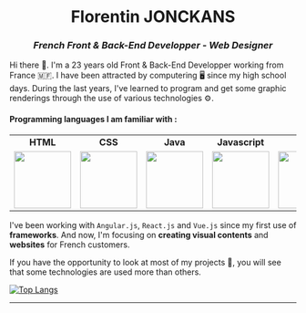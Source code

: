 <h1 align="center">Florentin JONCKANS</h1>
<h3 align="center"><i>French Front & Back-End Developper - Web Designer</i></h3>

Hi there :wave:. I'm a 23 years old Front & Back-End Developper working from France :st_martin:. I have been attracted by computering :desktop_computer: since my high school days. During the last years, I've learned to program and get some graphic renderings through the use of various technologies :gear:.

<h4>Programming languages I am familiar with :</h4>

<table align="center">
  <tr>
    <td align="center"><b>HTML</b></td>
    <td align="center"><b>CSS</b></td>
    <td align="center"><b>Java</b></td>
    <td align="center"><b>Javascript</b></td>
    <td align="center"><b>PHP</b></td>
    <td align="center"><b>Python</b></td>
  </tr>
  <tr>
    <td align="center"><img src="https://cdn-icons-png.flaticon.com/512/732/732212.png" width="100" height="100"> </td>
    <td align="center"><img src="https://cdn-icons-png.flaticon.com/512/732/732190.png" width="100" height="100"></td>
    <td align="center"><img src="https://cdn-icons-png.flaticon.com/512/5968/5968282.png" width="100" height="100"></td>
    <td align="center"><img src="https://cdn-icons-png.flaticon.com/512/5968/5968292.png" width="100" height="100"></td>
    <td align="center"><img src="https://cdn-icons-png.flaticon.com/512/5968/5968332.png" width="100" height="100"></td>
    <td align="center"><img src="https://cdn-icons-png.flaticon.com/512/5968/5968350.png" width="100" height="100"></td>
  </tr>
</table>




I've been working with `Angular.js`, `React.js` and `Vue.js` since my first use of **frameworks**. And now, I'm focusing on **creating visual contents** and **websites** for French customers.

If you have the opportunity to look at most of my projects :open_file_folder:, you will see that some technologies are used more than others.

[![Top Langs](https://github-readme-stats.vercel.app/api/top-langs/?username=FlorentinJonckans&langs_count=4)](https://github.com/FlorentinJonckans/github-readme-stats)

---

